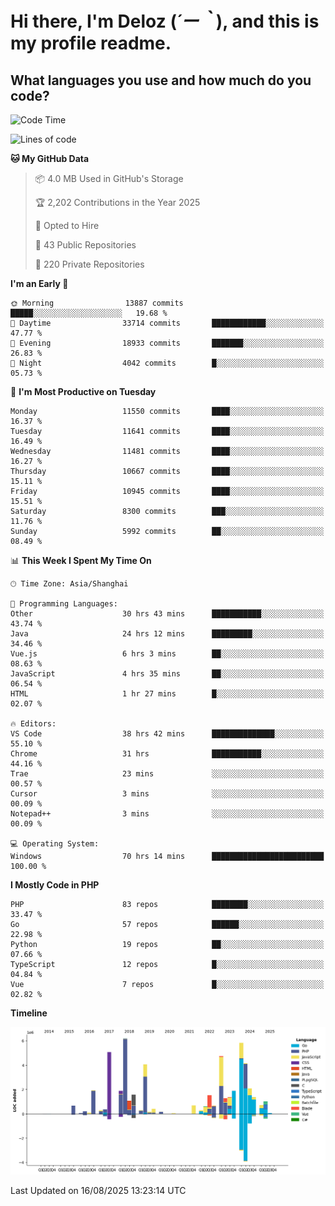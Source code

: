 # **Hi there, I'm Deloz (*´ー｀*), and this is my profile readme.**

## **What languages you use and how much do you code?**

<!--START_SECTION:waka-->
![Code Time](http://img.shields.io/badge/Code%20Time-7%2C163%20hrs%204%20mins-blue)

![Lines of code](https://img.shields.io/badge/From%20Hello%20World%20I%27ve%20Written-52.7%20million%20lines%20of%20code-blue)

**🐱 My GitHub Data** 

> 📦 4.0 MB Used in GitHub's Storage 
 > 
> 🏆 2,202 Contributions in the Year 2025
 > 
> 💼 Opted to Hire
 > 
> 📜 43 Public Repositories 
 > 
> 🔑 220 Private Repositories 
 > 
**I'm an Early 🐤** 

```text
🌞 Morning                13887 commits       █████░░░░░░░░░░░░░░░░░░░░   19.68 % 
🌆 Daytime                33714 commits       ████████████░░░░░░░░░░░░░   47.77 % 
🌃 Evening                18933 commits       ███████░░░░░░░░░░░░░░░░░░   26.83 % 
🌙 Night                  4042 commits        █░░░░░░░░░░░░░░░░░░░░░░░░   05.73 % 
```
📅 **I'm Most Productive on Tuesday** 

```text
Monday                   11550 commits       ████░░░░░░░░░░░░░░░░░░░░░   16.37 % 
Tuesday                  11641 commits       ████░░░░░░░░░░░░░░░░░░░░░   16.49 % 
Wednesday                11481 commits       ████░░░░░░░░░░░░░░░░░░░░░   16.27 % 
Thursday                 10667 commits       ████░░░░░░░░░░░░░░░░░░░░░   15.11 % 
Friday                   10945 commits       ████░░░░░░░░░░░░░░░░░░░░░   15.51 % 
Saturday                 8300 commits        ███░░░░░░░░░░░░░░░░░░░░░░   11.76 % 
Sunday                   5992 commits        ██░░░░░░░░░░░░░░░░░░░░░░░   08.49 % 
```


📊 **This Week I Spent My Time On** 

```text
🕑︎ Time Zone: Asia/Shanghai

💬 Programming Languages: 
Other                    30 hrs 43 mins      ███████████░░░░░░░░░░░░░░   43.74 % 
Java                     24 hrs 12 mins      █████████░░░░░░░░░░░░░░░░   34.46 % 
Vue.js                   6 hrs 3 mins        ██░░░░░░░░░░░░░░░░░░░░░░░   08.63 % 
JavaScript               4 hrs 35 mins       ██░░░░░░░░░░░░░░░░░░░░░░░   06.54 % 
HTML                     1 hr 27 mins        █░░░░░░░░░░░░░░░░░░░░░░░░   02.07 % 

🔥 Editors: 
VS Code                  38 hrs 42 mins      ██████████████░░░░░░░░░░░   55.10 % 
Chrome                   31 hrs              ███████████░░░░░░░░░░░░░░   44.16 % 
Trae                     23 mins             ░░░░░░░░░░░░░░░░░░░░░░░░░   00.57 % 
Cursor                   3 mins              ░░░░░░░░░░░░░░░░░░░░░░░░░   00.09 % 
Notepad++                3 mins              ░░░░░░░░░░░░░░░░░░░░░░░░░   00.09 % 

💻 Operating System: 
Windows                  70 hrs 14 mins      █████████████████████████   100.00 % 
```

**I Mostly Code in PHP** 

```text
PHP                      83 repos            ████████░░░░░░░░░░░░░░░░░   33.47 % 
Go                       57 repos            ██████░░░░░░░░░░░░░░░░░░░   22.98 % 
Python                   19 repos            ██░░░░░░░░░░░░░░░░░░░░░░░   07.66 % 
TypeScript               12 repos            █░░░░░░░░░░░░░░░░░░░░░░░░   04.84 % 
Vue                      7 repos             █░░░░░░░░░░░░░░░░░░░░░░░░   02.82 % 
```



**Timeline**

![Lines of Code chart](https://raw.githubusercontent.com/deloz/deloz/main/assets/bar_graph.png)


 Last Updated on 16/08/2025 13:23:14 UTC
<!--END_SECTION:waka-->

